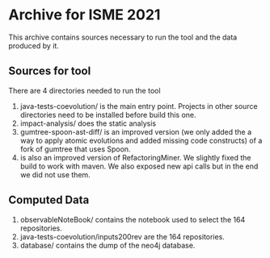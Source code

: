 # Archive for ISME 2021
This archive contains sources necessary to run the tool and the data produced by it.

## Sources for tool
There are 4 directories needed to run the tool
1. java-tests-coevolution/ is the main entry point. Projects in other source directories need to be installed before build this one.
2. impact-analysis/ does the static analysis
3. gumtree-spoon-ast-diff/ is an improved version (we only added the a way to apply atomic evolutions and added missing code constructs) of a fork of gumtree that uses Spoon.
4. [](RefactoringMiner) is also an improved version of RefactoringMiner. We slightly fixed the build to work with maven. We also exposed new api calls but in the end we did not use them.

## Computed Data
1. observableNoteBook/ contains the notebook used to select the 164 repositories.
2. java-tests-coevolution/inputs200rev are the 164 repositories.
3. database/ contains the dump of the neo4j database.
